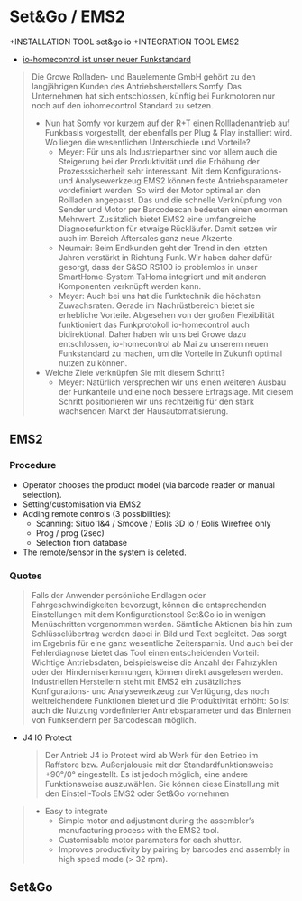 # Set&Go / EMS2

+INSTALLATION TOOL set&go io
+INTEGRATION TOOL EMS2


- [io-homecontrol ist unser neuer Funkstandard](https://www.rollladen-growe.de/wp-content/uploads/2022/06/2015-04_bauelemente_bau_epaper.pdf)
> Die Growe Rolladen- und Bauelemente GmbH gehört zu den langjährigen Kunden des Antriebsherstellers Somfy. Das Unternehmen hat sich entschlossen, künftig bei Funkmotoren nur noch auf den iohomecontrol Standard zu setzen.
> - Nun hat Somfy vor kurzem auf der R+T einen Rollladenantrieb auf Funkbasis vorgestellt, der ebenfalls per Plug & Play installiert wird. Wo liegen die wesentlichen Unterschiede und Vorteile?
>   - Meyer: Für uns als Industriepartner sind vor allem auch die Steigerung bei der Produktivität und die Erhöhung der Prozesssicherheit sehr interessant. Mit dem Konfigurations- und Analysewerkzeug EMS2 können feste Antriebsparameter vordefiniert werden: So wird der Motor optimal an den Rollladen angepasst. Das und die schnelle Verknüpfung von Sender und Motor per Barcodescan bedeuten einen enormen Mehrwert. Zusätzlich bietet EMS2 eine umfangreiche Diagnosefunktion für etwaige Rückläufer. Damit setzen wir auch im Bereich Aftersales ganz neue Akzente.
>   - Neumair: Beim Endkunden geht der Trend in den letzten Jahren verstärkt in Richtung Funk. Wir haben daher dafür gesorgt, dass der S&SO RS100 io problemlos in unser SmartHome-System TaHoma integriert und mit anderen Komponenten verknüpft werden kann.
>   - Meyer: Auch bei uns hat die Funktechnik die höchsten Zuwachsraten. Gerade im Nachrüstbereich bietet sie erhebliche Vorteile. Abgesehen von der großen Flexibilität funktioniert das Funkprotokoll io-homecontrol auch bidirektional. Daher haben wir uns bei Growe dazu entschlossen, io-homecontrol ab Mai zu unserem neuen Funkstandard zu machen, um die Vorteile in Zukunft optimal nutzen zu können.
> - Welche Ziele verknüpfen Sie mit diesem Schritt?
>   - Meyer: Natürlich versprechen wir uns einen weiteren Ausbau der Funkanteile und eine noch bessere Ertragslage. Mit diesem Schritt positionieren wir uns rechtzeitig für den stark wachsenden Markt der Hausautomatisierung.


## EMS2

### Procedure

- Operator chooses the product model (via barcode reader or manual selection).
- Setting/customisation via EMS2
- Adding remote controls (3 possibilities):
  - Scanning: Situo 1&4 / Smoove / Eolis 3D io / Eolis Wirefree only
  - Prog / prog (2sec)
  - Selection from database
- The remote/sensor in the system is deleted.

### Quotes

> Falls der Anwender persönliche Endlagen oder Fahrgeschwindigkeiten bevorzugt, können die entsprechenden Einstellungen mit dem Konfigurationstool Set&Go io in wenigen Menüschritten vorgenommen werden. Sämtliche Aktionen bis hin zum Schlüsselübertrag werden dabei in Bild und Text begleitet. Das sorgt im Ergebnis für eine ganz wesentliche Zeitersparnis. Und auch bei der Fehlerdiagnose bietet das Tool einen entscheidenden Vorteil: Wichtige Antriebsdaten, beispielsweise die Anzahl der Fahrzyklen oder der Hinderniserkennungen, können direkt ausgelesen werden. Industriellen Herstellern steht mit EMS2 ein zusätzliches Konfigurations- und Analysewerkzeug zur Verfügung, das noch weitreichendere Funktionen bietet und die Produktivität erhöht: So ist auch die Nutzung vordefinierter Antriebsparameter und das Einlernen von Funksendern per Barcodescan möglich.

- J4 IO Protect
  > Der Antrieb J4 io Protect wird ab Werk für den Betrieb im Raffstore bzw. Außenjalousie mit der Standardfunktionsweise +90°/0° eingestellt. Es ist jedoch möglich, eine andere Funktionsweise auszuwählen. Sie können diese Einstellung mit den Einstell-Tools EMS2 oder Set&Go vornehmen

> - Easy to integrate
>   - Simple motor and adjustment during the assembler’s manufacturing process with the EMS2 tool.
>   - Customisable motor parameters for each shutter.
>   - Improves productivity by pairing by barcodes and assembly in high speed mode (> 32 rpm).

## Set&Go